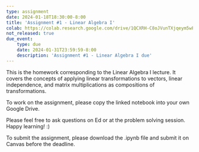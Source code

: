 ```yaml
---
type: assignment
date: 2024-01-18T18:30:00-8:00
title: 'Assignment #1 - Linear Algebra I'
colab: https://colab.research.google.com/drive/1QCXRH-C8oJVunTXjqeym5wF6rAlRxK5d?usp=share_link
not_released: true
due_event: 
    type: due
    date: 2024-01-31T23:59:59-8:00
    description: 'Assignment #1 - Linear Algebra I due'
---
```

This is the homework corresponding to the Linear Algebra I lecture. It covers the concepts of applying linear transformations to vectors, linear independence, and matrix multiplications as compositions of transformations. 

To work on the assignment, please copy the linked notebook into your own Google Drive. 

Please feel free to ask questions on Ed or at the problem solving session. Happy learning! :)

To submit the assignment, please download the .ipynb file and submit it on Canvas before the deadline.